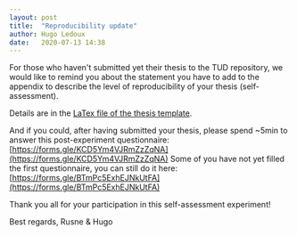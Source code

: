 ```yaml
---
layout: post
title:  "Reproducibility update"
author: Hugo Ledoux
date:   2020-07-13 14:38
---
```


For those who haven't submitted yet their thesis to the TUD repository, we would like to remind you about the statement you have to add to the appendix to describe the level of reproducibility of your thesis (self-assessment).

Details are in the [LaTex file of the thesis template](https://github.com/tudelft3d/msc_geomatics_thesis_template/blob/master/appendices/reproducibility.tex).

And if you could, after having submitted your thesis, please spend ~5min to answer this post-experiment questionnaire: [https://forms.gle/KCD5Ym4VJRmZzZqNA](https://forms.gle/KCD5Ym4VJRmZzZqNA)
Some of you have not yet filled the first questionnaire, you can still do it here: [https://forms.gle/BTmPc5ExhEJNkUtFA](https://forms.gle/BTmPc5ExhEJNkUtFA)

Thank you all for your participation in this self-assessment experiment!

Best regards,
Rusne & Hugo
